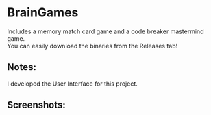 # BrainGames
Includes a memory match card game and a code breaker mastermind game.<br>
You can easily download the binaries from the Releases tab!

## Notes:
I developed the User Interface for this project.

## Screenshots:

[](markdown/Mastermind.png "Mastermind UI")
[](markdown/Matchgame.png "Matchgame UI")
[](markdown/MatchgameConfig.png "Matchgame Config")